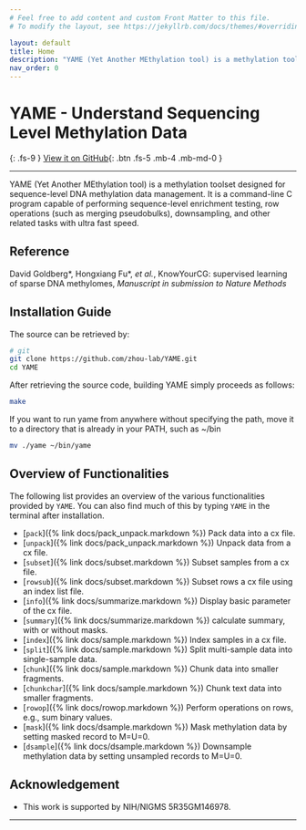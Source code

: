 ```yaml
---
# Feel free to add content and custom Front Matter to this file.
# To modify the layout, see https://jekyllrb.com/docs/themes/#overriding-theme-defaults

layout: default
title: Home
description: "YAME (Yet Another MEthylation tool) is a methylation toolset designed for sequence-level DNA methylation data management. It is a command-line C program capable of performing sequence-level enrichment testing, row operations (such as merging pseudobulks), downsampling, and other related tasks with ultra fast speed."
nav_order: 0
---
```


# YAME - Understand Sequencing Level Methylation Data
{: .fs-9 }
[View it on GitHub](https://github.com/zhou-lab/YAME){: .btn .fs-5 .mb-4 .mb-md-0 }

---

YAME (Yet Another MEthylation tool) is a methylation toolset designed for sequence-level DNA methylation data management. It is a command-line C program capable of performing sequence-level enrichment testing, row operations (such as merging pseudobulks), downsampling, and other related tasks with ultra fast speed.

## Reference

David Goldberg\*, Hongxiang Fu\*, *et al.*,
KnowYourCG: supervised learning of sparse DNA methylomes,
*Manuscript in submission to Nature Methods*

## Installation Guide
The source can be retrieved by:

```bash
# git
git clone https://github.com/zhou-lab/YAME.git
cd YAME
```
After retrieving the source code, building YAME simply proceeds as follows:

```bash
make
```

If you want to run yame from anywhere without specifying the path, move it to a directory that is already in your PATH, such as ~/bin

```bash
mv ./yame ~/bin/yame
```

## Overview of Functionalities

The following list provides an overview of the various functionalities provided by
`YAME`. You can also find much of this by typing `YAME` in the terminal after installation.

  - [`pack`]({% link docs/pack_unpack.markdown %}) Pack data into a cx file. 
  - [`unpack`]({% link docs/pack_unpack.markdown %}) Unpack data from a cx file.
  - [`subset`]({% link docs/subset.markdown %}) Subset samples from a cx file.
  - [`rowsub`]({% link docs/subset.markdown %}) Subset rows a cx file using an index list file.
  - [`info`]({% link docs/summarize.markdown %})   Display basic parameter of the cx file.
  - [`summary`]({% link docs/summarize.markdown %}) calculate summary, with or without masks.
  - [`index`]({% link docs/sample.markdown %}) Index samples in a cx file.
  - [`split`]({% link docs/sample.markdown %}) Split multi-sample data into single-sample data.
  - [`chunk`]({% link docs/sample.markdown %}) Chunk data into smaller fragments.
  - [`chunkchar`]({% link docs/sample.markdown %}) Chunk text data into smaller fragments.
  - [`rowop`]({% link docs/rowop.markdown %}) Perform operations on rows, e.g., sum binary values.
  - [`mask`]({% link docs/dsample.markdown %}) Mask methylation data by setting masked record to M=U=0.
  - [`dsample`]({% link docs/dsample.markdown %}) Downsample methylation data by setting unsampled records to M=U=0.

## Acknowledgement
  - This work is supported by NIH/NIGMS 5R35GM146978.

---